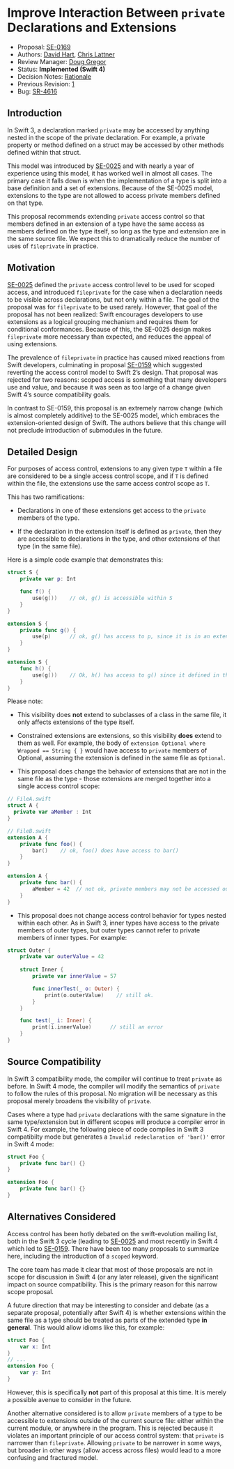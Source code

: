 # Improve Interaction Between `private` Declarations and Extensions

* Proposal: [SE-0169](0169-improve-interaction-between-private-declarations-and-extensions.md)
* Authors: [David Hart](http://github.com/hartbit), [Chris Lattner](https://github.com/lattner)
* Review Manager: [Doug Gregor](https://github.com/DougGregor)
* Status: **Implemented (Swift 4)**
* Decision Notes: [Rationale](https://lists.swift.org/pipermail/swift-evolution-announce/2017-April/000357.html)
* Previous Revision: [1][Revision 1]
* Bug: [SR-4616](https://bugs.swift.org/browse/SR-4616)

## Introduction

In Swift 3, a declaration marked `private` may be accessed by anything nested in the scope of the private declaration. For example, a private property or method defined on a struct may be accessed by other methods defined within that struct.  

This model was introduced by [SE-0025](0025-scoped-access-level.md) and with nearly a year of experience using this model, it has worked well in almost all cases. The primary case it falls down is when the implementation of a type is split into a base definition and a set of extensions. Because of the SE-0025 model, extensions to the type are not allowed to access private members defined on that type.

This proposal recommends extending `private` access control so that members defined in an extension of a type have the same access as members defined on the type itself, so long as the type and extension are in the same source file.  We expect this to dramatically reduce the number of uses of `fileprivate` in practice.

## Motivation

[SE-0025](0025-scoped-access-level.md) defined the `private` access control level to be used for scoped access, and introduced `fileprivate` for the case when a declaration needs to be visible across declarations, but not only within a file.  The goal of the proposal was for `fileprivate` to be used rarely. However, that goal of the proposal has not been realized: Swift encourages developers to use extensions as a logical grouping mechanism and requires them for conditional conformances.  Because of this, the SE-0025 design makes `fileprivate` more necessary than expected, and reduces the appeal of using extensions.

The prevalence of `fileprivate` in practice has caused mixed reactions from Swift developers, culminating in proposal [SE-0159](0159-fix-private-access-levels.md) which suggested reverting the access control model to Swift 2’s design.  That proposal was rejected for two reasons: scoped access is something that many developers use and value, and because it was seen as too large of a change given Swift 4’s source compatibility goals.

In contrast to SE-0159, this proposal is an extremely narrow change (which is almost completely additive) to the SE-0025 model, which embraces the extension-oriented design of Swift. The authors believe that this change will not preclude introduction of submodules in the future.


## Detailed Design

For purposes of access control, extensions to any given type `T` within a file are
considered to be a single access control scope, and if `T` is defined within the
file, the extensions use the same access control scope as `T`.

This has two ramifications: 

* Declarations in one of these extensions get access to the `private` members of the type.

* If the declaration in the extension itself is defined as `private`, then they are accessible to declarations in the type, and other extensions of that type (in the same file).

Here is a simple code example that demonstrates this:

```swift
struct S {
    private var p: Int

    func f() { 
        use(g())    // ok, g() is accessible within S
    }
}

extension S {
    private func g() {
        use(p)      // ok, g() has access to p, since it is in an extension on S.
    }
}

extension S {
    func h() {
        use(g())    // Ok, h() has access to g() since it defined in the access control scope for S.
    }
}
```

Please note:

* This visibility does **not** extend to subclasses of a class in the same file, it only affects extensions of the type itself.

* Constrained extensions are extensions, so this visibility **does** extend to them as well. For example, the body of `extension Optional where Wrapped == String { }` would have access to `private` members of Optional, assuming the extension is defined in the same file as `Optional`.

* This proposal does change the behavior of extensions that are not in the same file as the type - those extensions are merged together into a single access control scope:

```swift
// FileA.swift
struct A {
  private var aMember : Int 
}

// FileB.swift
extension A {
    private func foo() {
        bar()    // ok, foo() does have access to bar()
    }
}

extension A {
    private func bar() {
        aMember = 42  // not ok, private members may not be accessed outside their file.
    }
}
```

* This proposal does not change access control behavior for types nested within each other. As in Swift 3, inner types have access to the private members of outer types, but outer types cannot refer to private members of inner types.  For example:

```swift
struct Outer {
    private var outerValue = 42
    
    struct Inner {
        private var innerValue = 57

        func innerTest(_ o: Outer) {
            print(o.outerValue)    // still ok.
        }
    }

    func test(_ i: Inner) {
        print(i.innerValue)      // still an error
    }
}
```

## Source Compatibility

In Swift 3 compatibility mode, the compiler will continue to treat `private` as before. In Swift 4 mode, the compiler will modify the semantics of `private` to follow the rules of this proposal. No migration will be necessary as this proposal merely broadens the visibility of `private`.

Cases where a type had `private` declarations with the same signature in the same type/extension but in different scopes will produce a compiler error in Swift 4. For example, the following piece of code compiles in Swift 3 compatibilty mode but generates a `Invalid redeclaration of 'bar()'` error in Swift 4 mode:

```swift
struct Foo {
    private func bar() {}
}

extension Foo {
    private func bar() {}
}
```

## Alternatives Considered

Access control has been hotly debated on the swift-evolution mailing list, both in the Swift 3 cycle (leading to [SE-0025](0025-scoped-access-level.md) and most recently in Swift 4 which led to [SE-0159](0159-fix-private-access-levels.md). There have been too many proposals to summarize here, including the introduction of a `scoped` keyword.

The core team has made it clear that most of those proposals are not in scope for discussion in Swift 4 (or any later release), given the significant impact on source compatibility. This is the primary reason for this narrow scope proposal.

A future direction that may be interesting to consider and debate (as a separate proposal, potentially after Swift 4) is whether extensions within the same file as a type should be treated as parts of the extended type **in general**.  This would allow idioms like this, for example:


```swift
struct Foo {
    var x: Int
}
// ...
extension Foo {
    var y: Int
}
```

However, this is specifically **not** part of this proposal at this time. It is merely a possible avenue to consider in the future.


Another alternative considered is to allow `private` members of a type to be
accessible to extensions outside of the current source file: either within
the current module, or anywhere in the program.  This is rejected because it
violates an important principle of our access control system: that `private` is
narrower than `fileprivate`.  Allowing `private` to be narrower in some ways, 
but broader in other ways (allow access across files) would lead to a more
confusing and fractured model.


[Revision 1]: https://github.com/apple/swift-evolution/blob/e0e04f785dbf5bff138b75e9c47bf94e7db28447/proposals/0169-improve-interaction-between-private-declarations-and-extensions.md


